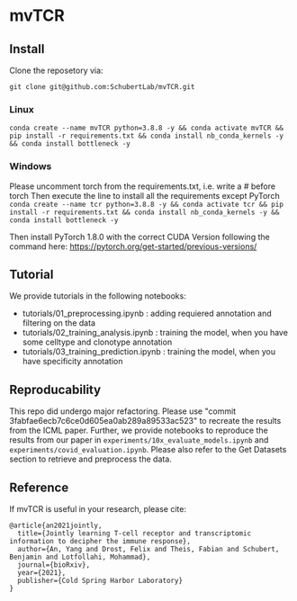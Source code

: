 # mvTCR

## Install
Clone the reposetory via:

`git clone git@github.com:SchubertLab/mvTCR.git`

### Linux
`conda create --name mvTCR python=3.8.8 -y && conda activate mvTCR && pip install -r requirements.txt && conda install nb_conda_kernels -y && conda install bottleneck -y`

### Windows
Please uncomment torch from the requirements.txt, i.e. write a # before torch
Then execute the line to install all the requirements except PyTorch
`conda create --name tcr python=3.8.8 -y && conda activate tcr && pip install -r requirements.txt && conda install nb_conda_kernels -y && conda install bottleneck -y`

Then install PyTorch 1.8.0 with the correct CUDA Version following the command here: https://pytorch.org/get-started/previous-versions/

## Tutorial
We provide tutorials in the following notebooks:
- tutorials/01_preprocessing.ipynb : adding requiered annotation and filtering on the data
- tutorials/02_training_analysis.ipynb : training the model, when you have some celltype and clonotype annotation
- tutorials/03_training_prediction.ipynb : training the model, when you have specificity annotation

## Reproducability
This repo did undergo major refactoring. Please use "commit 3fabfae6ecb7c6ce0d605ea0ab289a89533ac523" to recreate the results from the ICML paper.
Further, we provide notebooks to reproduce the results from our paper in `experiments/10x_evaluate_models.ipynb` and `experiments/covid_evaluation.ipynb`. Please also refer to the Get Datasets section to retrieve and preprocess the data.

## Reference 

If mvTCR is useful in your research, please cite:  
```
@article{an2021jointly,
  title={Jointly learning T-cell receptor and transcriptomic information to decipher the immune response},
  author={An, Yang and Drost, Felix and Theis, Fabian and Schubert, Benjamin and Lotfollahi, Mohammad},
  journal={bioRxiv},
  year={2021},
  publisher={Cold Spring Harbor Laboratory}
}
```
